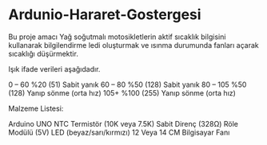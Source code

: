 # Ardunio-Hararet-Gostergesi

Bu proje amacı Yağ soğutmalı motosikletlerin aktif sıcaklık bilgisini kullanarak bilgilendirme ledi oluşturmak ve ısınma durumunda fanları açarak sıcaklığı düşürmektir.

Işık ifade verileri aşağıdadır.

0 – 60	%20 (51)	Sabit yanık
60 – 80	%50 (128)	Sabit yanık
80 – 105	%50 (128)	Yanıp sönme (orta hız)
105+	%100 (255)	Yanıp sönme (orta hız)


Malzeme Listesi:

 Arduino UNO 
 NTC Termistör (10K veya 7.5K)
 Sabit Direnç (328Ω)
 Röle Modülü (5V)
 LED (beyaz/sarı/kırmızı)
 12 Veya 14 CM Bilgisayar Fanı
